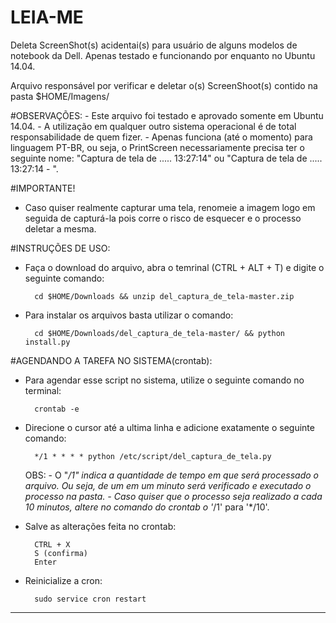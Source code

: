 LEIA-ME
===================

Deleta ScreenShot(s) acidentai(s) para usuário de alguns modelos de notebook da Dell. Apenas testado e funcionando por enquanto no Ubuntu 14.04.

Arquivo responsável por verificar e deletar o(s) ScreenShoot(s) contido na pasta $HOME/Imagens/ 

#OBSERVAÇÕES: 
    - Este arquivo foi testado e aprovado somente em Ubuntu 14.04.
    - A utilização em qualquer outro sistema operacional é de total responsabilidade de quem fizer.
    - Apenas funciona (até o momento) para linguagem PT-BR, ou seja, o PrintScreen necessariamente precisa
      ter o seguinte nome: "Captura de tela de ..... 13:27:14" ou "Captura de tela de ..... 13:27:14 - ".

#IMPORTANTE!
- Caso quiser realmente capturar uma tela, renomeie a imagem logo em seguida de capturá-la pois corre o risco de esquecer e o processo deletar a mesma.

#INSTRUÇÕES DE USO:
- Faça o download do arquivo, abra o temrinal (CTRL + ALT + T) e digite o seguinte comando:

        cd $HOME/Downloads && unzip del_captura_de_tela-master.zip

- Para instalar os arquivos basta utilizar o comando:

        cd $HOME/Downloads/del_captura_de_tela-master/ && python install.py


#AGENDANDO A TAREFA NO SISTEMA(crontab):
- Para agendar esse script no sistema, utilize o seguinte comando no terminal:

        crontab -e

- Direcione o cursor até a ultima linha e adicione exatamente o seguinte comando:

        */1 * * * * python /etc/script/del_captura_de_tela.py

    OBS: 
        - O "*/1" indica a quantidade de tempo em que será processado o arquivo. Ou seja, de um em um minuto será verificado e executado o processo na pasta.
        - Caso quiser que o processo seja realizado a cada 10 minutos, altere no comando do crontab o '*/1' para '*/10'.

- Salve as alterações feita no crontab:

        CTRL + X
        S (confirma)
        Enter

- Reinicialize a cron:
    
        sudo service cron restart

---------------------------------------------------------------------------------------------------------------------------------------

